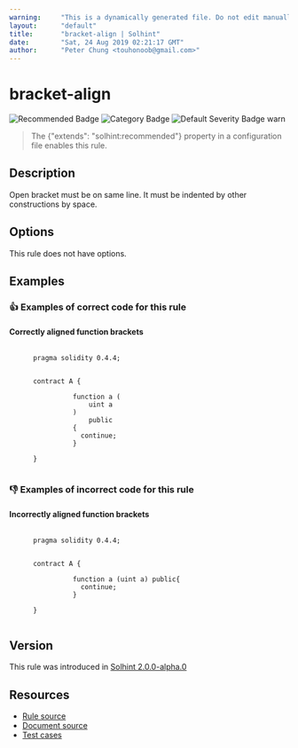```yaml
---
warning:     "This is a dynamically generated file. Do not edit manually."
layout:      "default"
title:       "bracket-align | Solhint"
date:        "Sat, 24 Aug 2019 02:21:17 GMT"
author:      "Peter Chung <touhonoob@gmail.com>"
---
```


# bracket-align
![Recommended Badge](https://img.shields.io/badge/-Recommended-brightgreen)
![Category Badge](https://img.shields.io/badge/-Style%20Guide%20Rules-informational)
![Default Severity Badge warn](https://img.shields.io/badge/Default%20Severity-warn-yellow)
> The {"extends": "solhint:recommended"} property in a configuration file enables this rule.


## Description
Open bracket must be on same line. It must be indented by other constructions by space.

## Options
This rule does not have options.

## Examples
### 👍 Examples of **correct** code for this rule

#### Correctly aligned function brackets

```solidity

      pragma solidity 0.4.4;
        
        
      contract A {
        
                function a (
                    uint a
                ) 
                    public  
                {
                  continue;
                }
            
      }
    
```

### 👎 Examples of **incorrect** code for this rule

#### Incorrectly aligned function brackets

```solidity

      pragma solidity 0.4.4;
        
        
      contract A {
        
                function a (uint a) public{
                  continue;
                }

      }
    
```

## Version
This rule was introduced in [Solhint 2.0.0-alpha.0](https://github.com/protofire/solhint/tree/v2.0.0-alpha.0)

## Resources
- [Rule source](https://github.com/protofire/solhint/tree/master/lib/rules/align/bracket-align.js)
- [Document source](https://github.com/protofire/solhint/tree/master/docs/rules/align/bracket-align.md)
- [Test cases](https://github.com/protofire/solhint/tree/master/test/rules/align/bracket-align.js)
